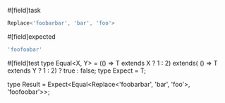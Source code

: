 #[field]task
```ts
Replace<'foobarbar', 'bar', 'foo'>
```

#[field]expected
```ts
'foofoobar'
```

#[field]test
type Equal<X, Y> = (<T>() => T extends X ? 1 : 2) extends(
    <T>() => T extends Y ? 1 : 2) ? true : false;
type Expect<T extends true> = T;

type Result = Expect<Equal<Replace<'foobarbar', 'bar', 'foo'>, 'foofoobar'>>;
